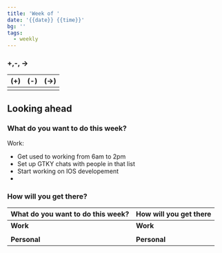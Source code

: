 ```yaml
---
title: 'Week of '
date: '{{date}} {{time}}'
bg: '' 
tags:
  - weekly
---
```


### +,-, ->

| (+) | (-) | (->) |  
| --- | --- | ---- | 
|     |     |      |
## Looking ahead
### What do you want to do this week?
Work:
- Get used to working from 6am to 2pm
- Set up GTKY chats with people in that list
- Start working on IOS developement
- 

### How will you get there?

| What do you want to do this week? | How will you get there |
| --------------------------------- | ---------------------- |
| **Work**                          | **Work**               |
|                                   |                        |
| **Personal**                      | **Personal**           |

		